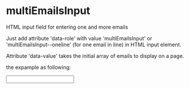 # multiEmailsInput
HTML input field for entering one and more emails

Just add attribute 'data-role' with value 'multiEmailsInput' or 
'multiEmailsInput--oneline' (for one email in line) in HTML input element.

Attribute 'data-value' takes the initial array of emails to display on a page. 

the expample as following: 

<input type="text" 
       data-role="multiEmailsInput"
			 data-value='["test0@gmail.com", "test1@gmail.com", "test2@gmail.com"]'>
